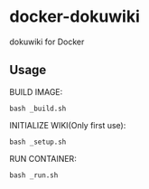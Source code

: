 # docker-dokuwiki

dokuwiki for Docker

## Usage

BUILD IMAGE:

```
bash _build.sh
```

INITIALIZE WIKI(Only first use):

```
bash _setup.sh
```

RUN CONTAINER:

```
bash _run.sh
```
